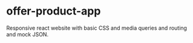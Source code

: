 # offer-product-app
Responsive react website with basic CSS and media queries and routing and mock JSON.
